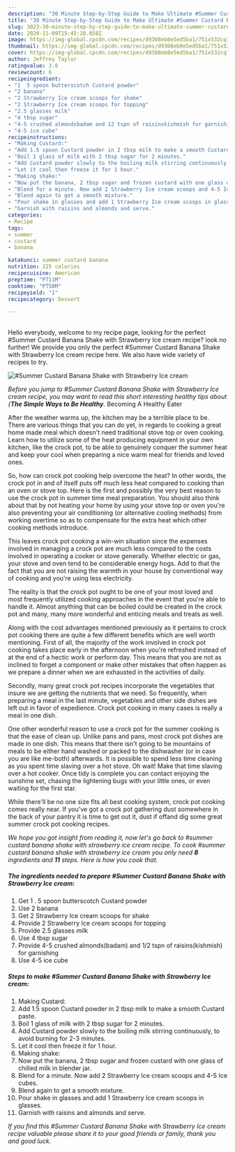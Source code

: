 ```yaml
---
description: "30 Minute Step-by-Step Guide to Make Ultimate #Summer Custard Banana Shake with Strawberry Ice cream"
title: "30 Minute Step-by-Step Guide to Make Ultimate #Summer Custard Banana Shake with Strawberry Ice cream"
slug: 3023-30-minute-step-by-step-guide-to-make-ultimate-summer-custard-banana-shake-with-strawberry-ice-cream
date: 2020-11-09T15:45:28.858Z
image: https://img-global.cpcdn.com/recipes/d9308eb8e5ed5ba1/751x532cq70/summer-custard-banana-shake-with-strawberry-ice-cream-recipe-main-photo.jpg
thumbnail: https://img-global.cpcdn.com/recipes/d9308eb8e5ed5ba1/751x532cq70/summer-custard-banana-shake-with-strawberry-ice-cream-recipe-main-photo.jpg
cover: https://img-global.cpcdn.com/recipes/d9308eb8e5ed5ba1/751x532cq70/summer-custard-banana-shake-with-strawberry-ice-cream-recipe-main-photo.jpg
author: Jeffrey Taylor
ratingvalue: 3.8
reviewcount: 6
recipeingredient:
- "1  5 spoon butterscotch Custard powder"
- "2 banana"
- "2 Strawberry Ice cream scoops for shake"
- "2 Strawberry Ice cream scoops for topping"
- "2.5 glasses milk"
- "4 tbsp sugar"
- "4-5 crushed almondsbadam and 12 tspn of raisinskishmish for garnishing"
- "4-5 ice cube"
recipeinstructions:
- "Making Custard:"
- "Add 1.5 spoon Custard powder in 2 tbsp milk to make a smooth Custard paste."
- "Boil 1 glass of milk with 2 tbsp sugar for 2 minutes."
- "Add Custard powder slowly to the boiling milk stirring continuously, to avoid burning for 2-3 minutes."
- "Let it cool then freeze it for 1 hour."
- "Making shake:"
- "Now put the banana, 2 tbsp sugar and frozen custard with one glass of chilled milk in blender jar."
- "Blend for a minute. Now add 2 Strawberry Ice cream scoops and 4-5 Ice cubes."
- "Blend again to get a smooth mixture."
- "Pour shake in glasses and add 1 Strawberry Ice cream scoops in glasses."
- "Garnish with raisins and almonds and serve."
categories:
- Recipe
tags:
- summer
- custard
- banana

katakunci: summer custard banana 
nutrition: 225 calories
recipecuisine: American
preptime: "PT11M"
cooktime: "PT50M"
recipeyield: "1"
recipecategory: Dessert

---
```

<br>
Hello everybody, welcome to my recipe page, looking for the perfect #Summer Custard Banana Shake with Strawberry Ice cream recipe? look no further! We provide you only the perfect #Summer Custard Banana Shake with Strawberry Ice cream recipe here. We also have wide variety of recipes to try.
<br>


![#Summer Custard Banana Shake with Strawberry Ice cream](https://img-global.cpcdn.com/recipes/d9308eb8e5ed5ba1/751x532cq70/summer-custard-banana-shake-with-strawberry-ice-cream-recipe-main-photo.jpg)

<i>Before you jump to #Summer Custard Banana Shake with Strawberry Ice cream recipe, you may want to read this short interesting healthy tips about {<strong>The Simple Ways to Be Healthy</strong>.</i>
Becoming A Healthy Eater


After the weather warms up, the kitchen may be a terrible place to be. There are various things that you can do yet, in regards to cooking a great home made meal which doesn't need traditional stove top or oven cooking. Learn how to utilize some of the heat producing equipment in your own kitchen, like the crock pot, to be able to genuinely conquer the summer heat and keep your cool when preparing a nice warm meal for friends and loved ones.

So, how can crock pot cooking help overcome the heat? In other words, the crock pot in and of itself puts off much less heat compared to cooking than an oven or stove top. Here is the first and possibly the very best reason to use the crock pot in summer time meal preparation. You should also think about that by not heating your home by using your stove top or oven you're also preventing your air conditioning (or alternative cooling methods) from working overtime so as to compensate for the extra heat which other cooking methods introduce.

This leaves crock pot cooking a win-win situation since the expenses involved in managing a crock pot are much less compared to the costs involved in operating a cooker or stove generally. Whether electric or gas, your stove and oven tend to be considerable energy hogs. Add to that the fact that you are not raising the warmth in your house by conventional way of cooking and you're using less electricity.

 The reality is that the crock pot ought to be one of your most loved and most frequently utilized cooking approaches in the event that you're able to handle it.  Almost anything that can be boiled could be created in the crock pot and many, many more wonderful and enticing meals and treats as well.



Along with the cost advantages mentioned previously as it pertains to crock pot cooking there are quite a few different benefits which are well worth mentioning. First of all, the majority of the work involved in crock pot cooking takes place early in the afternoon when you're refreshed instead of at the end of a hectic work or perform day. This means that you are not as inclined to forget a component or make other mistakes that often happen as we prepare a dinner when we are exhausted in the activities of daily.

Secondly, many great crock pot recipes incorporate the vegetables that insure we are getting the nutrients that we need. So frequently, when preparing a meal in the last minute, vegetables and other side dishes are left out in favor of expedience. Crock pot cooking in many cases is really a meal in one dish.

One other wonderful reason to use a crock pot for the summer cooking is that the ease of clean up.  Unlike pans and pans, most crock pot dishes are made in one dish. This means that there isn't going to be mountains of meals to be either hand washed or packed to the dishwasher (or in case you are like me-both) afterwards. It is possible to spend less time cleaning as you spent time slaving over a hot stove. Oh wait! Make that time slaving over a hot cooker. Once tidy is complete you can contact enjoying the sunshine set, chasing the lightening bugs with your little ones, or even waiting for the first star.

While there'll be no one size fits all best cooking system, crock pot cooking comes really near. If you've got a crock pot gathering dust somewhere in the back of your pantry it is time to get out it, dust if offand dig some great summer crock pot cooking recipes.


<i>We hope you got insight from reading it, now let's go back to #summer custard banana shake with strawberry ice cream recipe. To cook #summer custard banana shake with strawberry ice cream you only need <strong>8</strong> ingredients and <strong>11</strong> steps. Here is how you cook that.
</i>

##### The ingredients needed to prepare #Summer Custard Banana Shake with Strawberry Ice cream:

1. Get 1 . 5 spoon butterscotch Custard powder
1. Use 2 banana
1. Get 2 Strawberry Ice cream scoops for shake
1. Provide 2 Strawberry Ice cream scoops for topping
1. Provide 2.5 glasses milk
1. Use 4 tbsp sugar
1. Provide 4-5 crushed almonds(badam) and 1/2 tspn of raisins(kishmish) for garnishing
1. Use 4-5 ice cube


##### Steps to make #Summer Custard Banana Shake with Strawberry Ice cream:

1. Making Custard:
1. Add 1.5 spoon Custard powder in 2 tbsp milk to make a smooth Custard paste.
1. Boil 1 glass of milk with 2 tbsp sugar for 2 minutes.
1. Add Custard powder slowly to the boiling milk stirring continuously, to avoid burning for 2-3 minutes.
1. Let it cool then freeze it for 1 hour.
1. Making shake:
1. Now put the banana, 2 tbsp sugar and frozen custard with one glass of chilled milk in blender jar.
1. Blend for a minute. Now add 2 Strawberry Ice cream scoops and 4-5 Ice cubes.
1. Blend again to get a smooth mixture.
1. Pour shake in glasses and add 1 Strawberry Ice cream scoops in glasses.
1. Garnish with raisins and almonds and serve.




<i>If you find this #Summer Custard Banana Shake with Strawberry Ice cream recipe valuable please share it to your good friends or family, thank you and good luck.</i>
